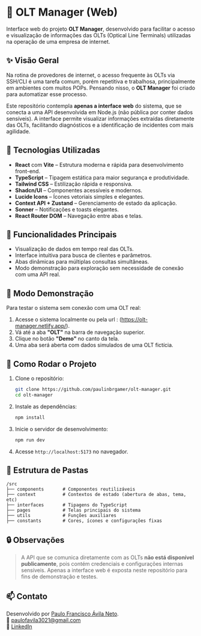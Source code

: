 # 📡 OLT Manager (Web)

Interface web do projeto **OLT Manager**, desenvolvido para facilitar o acesso e visualização de informações das OLTs (Optical Line Terminals) utilizadas na operação de uma empresa de internet.

## ✨ Visão Geral

Na rotina de provedores de internet, o acesso frequente às OLTs via SSH/CLI é uma tarefa comum, porém repetitiva e trabalhosa, principalmente em ambientes com muitos POPs. Pensando nisso, o **OLT Manager** foi criado para automatizar esse processo.

Este repositório contempla **apenas a interface web** do sistema, que se conecta a uma API desenvolvida em Node.js (não pública por conter dados sensíveis). A interface permite visualizar informações extraídas diretamente das OLTs, facilitando diagnósticos e a identificação de incidentes com mais agilidade.

## 🧰 Tecnologias Utilizadas

- **React** com **Vite** – Estrutura moderna e rápida para desenvolvimento front-end.
- **TypeScript** – Tipagem estática para maior segurança e produtividade.
- **Tailwind CSS** – Estilização rápida e responsiva.
- **Shadcn/UI** – Componentes acessíveis e modernos.
- **Lucide Icons** – Ícones vetoriais simples e elegantes.
- **Context API + Zustand** – Gerenciamento de estado da aplicação.
- **Sonner** – Notificações e toasts elegantes.
- **React Router DOM** – Navegação entre abas e telas.

## 🚀 Funcionalidades Principais

- Visualização de dados em tempo real das OLTs.
- Interface intuitiva para busca de clientes e parâmetros.
- Abas dinâmicas para múltiplas consultas simultâneas.
- Modo demonstração para exploração sem necessidade de conexão com uma API real.

## 🧪 Modo Demonstração

Para testar o sistema sem conexão com uma OLT real:

1. Acesse o sistema localmente ou pela url : (https://olt-manager.netlify.app/).
2. Vá até a aba **"OLT"** na barra de navegação superior.
3. Clique no botão **"Demo"** no canto da tela.
4. Uma aba será aberta com dados simulados de uma OLT fictícia.

## 🔧 Como Rodar o Projeto

1. Clone o repositório:
   ```bash
   git clone https://github.com/paulinbrgamer/olt-manager.git
   cd olt-manager
   ```

2. Instale as dependências:
   ```bash
   npm install
   ```

3. Inicie o servidor de desenvolvimento:
   ```bash
   npm run dev
   ```

4. Acesse `http://localhost:5173` no navegador.

## 📁 Estrutura de Pastas

```
/src
├── components       # Componentes reutilizáveis
├── context          # Contextos de estado (abertura de abas, tema, etc)
├── interfaces       # Tipagens do TypeScript
├── pages            # Telas principais do sistema
├── utils            # Funções auxiliares
├── constants        # Cores, ícones e configurações fixas
```

## 🔒 Observações

> A API que se comunica diretamente com as OLTs **não está disponível publicamente**, pois contém credenciais e configurações internas sensíveis. Apenas a interface web é exposta neste repositório para fins de demonstração e testes.

## 📫 Contato

Desenvolvido por [Paulo Francisco Ávila Neto](https://github.com/paulinbrgamer).  
📧 paulofavila3021@gmail.com  
🔗 [LinkedIn](https://www.linkedin.com/in/paulo-ávila)
